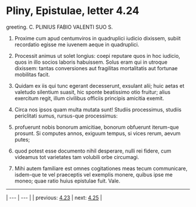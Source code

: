 # Pliny, Epistulae, letter 4.24

greeting. C. PLINIUS FABIO VALENTI SUO S.



1. Proxime cum apud centumviros in quadruplici iudicio dixissem, subiit recordatio egisse me iuvenem aeque in quadruplici.



2. Processit animus ut solet longius: coepi reputare quos in hoc iudicio, quos in illo socios laboris habuissem. Solus eram qui in utroque dixissem: tantas conversiones aut fragilitas mortalitatis aut fortunae mobilitas facit.



3. Quidam ex iis qui tunc egerant decesserunt, exsulant alii; huic aetas et valetudo silentium suasit, hic sponte beatissimo otio fruitur; alius exercitum regit, illum civilibus officiis principis amicitia exemit.



4. Circa nos ipsos quam multa mutata sunt! Studiis processimus, studiis periclitati sumus, rursus-que processimus:



5. profuerunt nobis bonorum amicitiae, bonorum obfuerunt iterum-que prosunt. Si computes annos, exiguum tempus, si vices rerum, aevum putes;



6. quod potest esse documento nihil desperare, nulli rei fidere, cum videamus tot varietates tam volubili orbe circumagi.



7. Mihi autem familiare est omnes cogitationes meas tecum communicare, isdem-que te vel praeceptis vel exemplis monere, quibus ipse me moneo; quae ratio huius epistulae fuit. Vale.



---

| --- | --- |
| previous: [4.23](../4.23/) | next: [4.25](../4.25/) |